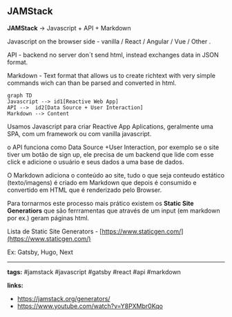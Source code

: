 ## JAMStack

**JAMStack** -> Javascript + API + Markdown

Javascript on the browser side - vanilla / React / Angular / Vue / Other .

API - backend no server don´t send html, instead exchanges data in JSON format.

Markdown - Text format that allows us to create richtext with very simple commands wich can than be parsed and converted in html.

```mermaid
graph TD 
Javascript --> id1[Reactive Web App]
API -->  id2[Data Source + User Interaction]
Markdown --> Content
```

Usamos Javascript para criar Reactive App Aplications, geralmente uma SPA, com um framework ou com vanilla javascript.

o API funciona como Data Source +User Interaction, por exemplo se o site tiver um botão de sign up, ele precisa de um backend que lide com esse click e adicione o usuário e seus dados a uma base de dados.

O Markdown adiciona o conteúdo ao site, tudo o que seja conteudo estático (texto/imagens) é criado em Markdown que depois é consumido e convertido em HTML que é renderizado pelo Browser.

Para tornarmos este processo mais prático existem os **Static Site Generatiors** que são ferrramentas que através de um input (em markdown por ex.) geram páginas html.

Lista de Static Site Generators - [https://www.staticgen.com/](https://www.staticgen.com/)

Ex: Gatsby, Hugo, Next

---

**tags:** #jamstack #javascript #gatsby #react #api #markdown 

**links:**

- https://jamstack.org/generators/
- https://www.youtube.com/watch?v=Y8PXMbr0Kqo